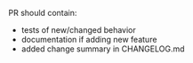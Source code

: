 PR should contain:
 - tests of new/changed behavior
 - documentation if adding new feature
 - added change summary in CHANGELOG.md
